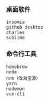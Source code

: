 ### 桌面软件

    insomia
    github desktop
    charles
    sublime

### 命令行工具

    homebrew
    node
    nrm（改淘宝源）
    yarn
    nodemon
    vue-cli
